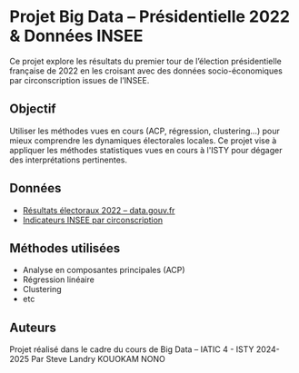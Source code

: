 # Projet Big Data – Présidentielle 2022 & Données INSEE

Ce projet explore les résultats du premier tour de l’élection présidentielle française de 2022 en les croisant avec des données socio-économiques par circonscription issues de l’INSEE.

## Objectif
Utiliser les méthodes vues en cours (ACP, régression, clustering...) pour mieux comprendre les dynamiques électorales locales.
Ce projet vise à appliquer les méthodes statistiques vues en cours à l'ISTY pour dégager des interprétations pertinentes.

## Données
- [Résultats électoraux 2022 – data.gouv.fr](https://www.data.gouv.fr/fr/datasets/election-presidentielle-des-10-et-24-avril-2022-resultats-definitifs-du-1er-tour/)
- [Indicateurs INSEE par circonscription](https://www.insee.fr/fr/statistiques/6436476?sommaire=6436478)

## Méthodes utilisées
- Analyse en composantes principales (ACP)
- Régression linéaire
- Clustering
- etc

## Auteurs
Projet réalisé dans le cadre du cours de Big Data – IATIC 4 - ISTY 2024-2025 
Par 
Steve Landry KOUOKAM NONO

